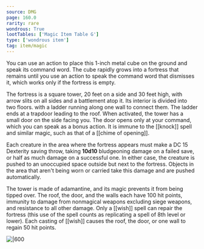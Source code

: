 ```yaml
---
source: DMG
page: 160.0
rarity: rare
wondrous: True
lootTables: ['Magic Item Table G']
type: ['wondrous item']
tag: item/magic
---
```


You can use an action to place this 1-inch metal cube on the ground and speak its command word. The cube rapidly grows into a fortress that remains until you use an action to speak the command word that dismisses it, which works only if the fortress is empty.

The fortress is a square tower, 20 feet on a side and 30 feet high, with arrow slits on all sides and a battlement atop it. Its interior is divided into two floors. with a ladder running along one wall to connect them. The ladder ends at a trapdoor leading to the roof. When activated, the tower has a small door on the side facing you. The door opens only at your command, which you can speak as a bonus action. It is immune to the [[knock]] spell and similar magic, such as that of a [[chime of opening]].

Each creature in the area where the fortress appears must make a DC 15 Dexterity saving throw, taking **10d10** bludgeoning damage on a failed save, or half as much damage on a successful one. In either case, the creature is pushed to an unoccupied space outside but next to the fortress. Objects in the area that aren't being worn or carried take this damage and are pushed automatically.

The tower is made of adamantine, and its magic prevents it from being tipped over. The roof, the door, and the walls each have 100 hit points, immunity to damage from nonmagical weapons excluding siege weapons, and resistance to all other damage. Only a [[wish]] spell can repair the fortress (this use of the spell counts as replicating a spell of 8th level or lower). Each casting of [[wish]] causes the roof, the door, or one wall to regain 50 hit points.


![|600](https://5e.tools/img/items/DMG/Daern's%20Instant%20Fortress.jpg)